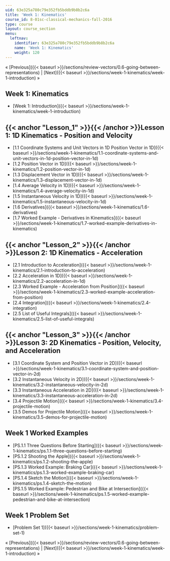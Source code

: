 ```yaml
---
uid: 63e325a780c79e352fb5bddb9b8b2c6a
title: 'Week 1: Kinematics'
course_id: 8-01sc-classical-mechanics-fall-2016
type: course
layout: course_section
menu:
  leftnav:
    identifier: 63e325a780c79e352fb5bddb9b8b2c6a
    name: 'Week 1: Kinematics'
    weight: 120
---
```


« [Previous]({{< baseurl >}}/sections/review-vectors/0.6-going-between-representations) | [Next]({{< baseurl >}}/sections/week-1-kinematics/week-1-introduction) »

Week 1: Kinematics
------------------

*   [Week 1: Introduction]({{< baseurl >}}/sections/week-1-kinematics/week-1-introduction)

{{< anchor "Lesson_1" >}}{{< /anchor >}}Lesson 1: 1D Kinematics - Position and Velocity
---------------------------------------------------------------------------------------

*   [1.1 Coordinate Systems and Unit Vectors in 1D Position Vector in 1D]({{< baseurl >}}/sections/week-1-kinematics/1.1-coordinate-systems-and-unit-vectors-in-1d-position-vector-in-1d)
*   [1.2 Position Vector in 1D]({{< baseurl >}}/sections/week-1-kinematics/1.2-position-vector-in-1d)
*   [1.3 Displacement Vector in 1D]({{< baseurl >}}/sections/week-1-kinematics/1.3-displacement-vector-in-1d)
*   [1.4 Average Velocity in 1D]({{< baseurl >}}/sections/week-1-kinematics/1.4-average-velocity-in-1d)
*   [1.5 Instantaneous Velocity in 1D]({{< baseurl >}}/sections/week-1-kinematics/1.5-instantaneous-velocity-in-1d)
*   [1.6 Derivatives]({{< baseurl >}}/sections/week-1-kinematics/1.6-derivatives)
*   [1.7 Worked Example - Derivatives in Kinematics]({{< baseurl >}}/sections/week-1-kinematics/1.7-worked-example-derivatives-in-kinematics)

{{< anchor "Lesson_2" >}}{{< /anchor >}}Lesson 2: 1D Kinematics - Acceleration
------------------------------------------------------------------------------

*   [2.1 Introduction to Acceleration]({{< baseurl >}}/sections/week-1-kinematics/2.1-introduction-to-acceleration)
*   [2.2 Acceleration in 1D]({{< baseurl >}}/sections/week-1-kinematics/2.2-acceleration-in-1d)
*   [2.3 Worked Example - Acceleration from Position]({{< baseurl >}}/sections/week-1-kinematics/2.3-worked-example-acceleration-from-position)
*   [2.4 Integration]({{< baseurl >}}/sections/week-1-kinematics/2.4-integration)
*   [2.5 List of Useful Integrals]({{< baseurl >}}/sections/week-1-kinematics/2.5-list-of-useful-integrals)

{{< anchor "Lesson_3" >}}{{< /anchor >}}Lesson 3: 2D Kinematics - Position, Velocity, and Acceleration
------------------------------------------------------------------------------------------------------

*   [3.1 Coordinate System and Position Vector in 2D]({{< baseurl >}}/sections/week-1-kinematics/3.1-coordinate-system-and-position-vector-in-2d)
*   [3.2 Instantaneous Velocity in 2D]({{< baseurl >}}/sections/week-1-kinematics/3.2-instantaneous-velocity-in-2d)
*   [3.3 Instantaneous Acceleration in 2D]({{< baseurl >}}/sections/week-1-kinematics/3.3-instantaneous-acceleration-in-2d)
*   [3.4 Projectile Motion]({{< baseurl >}}/sections/week-1-kinematics/3.4-projectile-motion)
*   [3.5 Demos for Projectile Motion]({{< baseurl >}}/sections/week-1-kinematics/3.5-demos-for-projectile-motion)

Week 1 Worked Examples
----------------------

*   [PS.1.1 Three Questions Before Starting]({{< baseurl >}}/sections/week-1-kinematics/ps.1.1-three-questions-before-starting)
*   [PS.1.2 Shooting the Apple]({{< baseurl >}}/sections/week-1-kinematics/ps.1.2-shooting-the-apple)
*   [PS.1.3 Worked Example: Braking Car]({{< baseurl >}}/sections/week-1-kinematics/ps.1.3-worked-example-braking-car)
*   [PS.1.4 Sketch the Motion]({{< baseurl >}}/sections/week-1-kinematics/ps.1.4-sketch-the-motion)
*   [PS.1.5 Worked Example: Pedestrian and Bike at Intersection]({{< baseurl >}}/sections/week-1-kinematics/ps.1.5-worked-example-pedestrian-and-bike-at-intersection) 

Week 1 Problem Set
------------------

*   [Problem Set 1]({{< baseurl >}}/sections/week-1-kinematics/problem-set-1)

« [Previous]({{< baseurl >}}/sections/review-vectors/0.6-going-between-representations) | [Next]({{< baseurl >}}/sections/week-1-kinematics/week-1-introduction) »